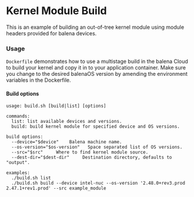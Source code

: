 # Kernel Module Build

This is an example of building an out-of-tree kernel module using module headers provided for balena devices.

### Usage

`Dockerfile` demonstrates how to use a multistage build in the balena Cloud to build your kernel and copy it in to your application container. Make sure you change to the desired balenaOS version by amending the environment variables in the Dockerfile.

#### Build options

```
usage: build.sh [build|list] [options]

commands:
  list: list available devices and versions.
  build: build kernel module for specified device and OS versions.

build options:
  --device="$device"    Balena machine name.
  --os-version="$os-version"   Space separated list of OS versions.
  --src="$src"     Where to find kernel module source.
  --dest-dir="$dest-dir"     Destination directory, defaults to "output".

examples:
  ./build.sh list
  ./build.sh build --device intel-nuc --os-version '2.48.0+rev3.prod 2.47.1+rev1.prod' --src example_module
```
